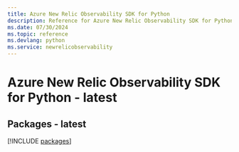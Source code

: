 ```yaml
---
title: Azure New Relic Observability SDK for Python
description: Reference for Azure New Relic Observability SDK for Python
ms.date: 07/30/2024
ms.topic: reference
ms.devlang: python
ms.service: newrelicobservability
---
```

# Azure New Relic Observability SDK for Python - latest
## Packages - latest
[!INCLUDE [packages](new-relic-observability-index.md)]